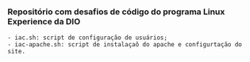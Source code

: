 ### Repositório com desafios de código do programa Linux Experience da DIO
    - iac.sh: script de configuração de usuários;
    - iac-apache.sh: script de instalaçaõ do apache e configurtação do site.